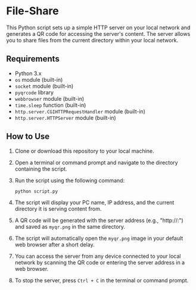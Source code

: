# File-Share

This Python script sets up a simple HTTP server on your local network and generates a QR code for accessing the server's content. The server allows you to share files from the current directory within your local network.

## Requirements

- Python 3.x
- `os` module (built-in)
- `socket` module (built-in)
- `pyqrcode` library
- `webbrowser` module (built-in)
- `time.sleep` function (built-in)
- `http.server.CGIHTTPRequestHandler` module (built-in)
- `http.server.HTTPServer` module (built-in)

## How to Use

1. Clone or download this repository to your local machine.

2. Open a terminal or command prompt and navigate to the directory containing the script.

3. Run the script using the following command:

   ```
   python script.py
   ```

4. The script will display your PC name, IP address, and the current directory it is serving content from.

5. A QR code will be generated with the server address (e.g., "http://<IP>:<port>") and saved as `myqr.png` in the same directory.

6. The script will automatically open the `myqr.png` image in your default web browser after a short delay.

7. You can access the server from any device connected to your local network by scanning the QR code or entering the server address in a web browser.

8. To stop the server, press `Ctrl + C` in the terminal or command prompt.
